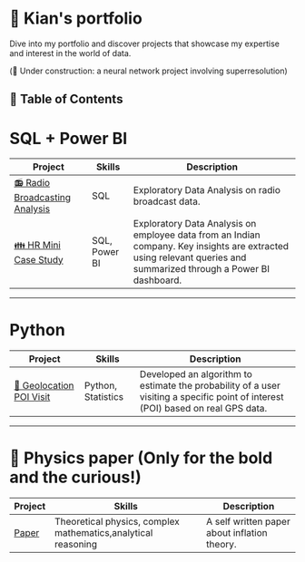 # 📂 Kian's portfolio

Dive into my portfolio and discover projects that showcase my expertise and interest in the world of data.

(🚧 Under construction: a neural network project involving superresolution)  
## 📄 Table of Contents


# SQL + Power BI
|Project|Skills|Description|
|---|---|---|
[📻 Radio Broadcasting Analysis](https://github.com/kian1509/Radio/tree/main)|SQL|Exploratory Data Analysis on radio broadcast data.|
[👪 HR Mini Case Study](https://github.com/kian1509/HR-analytics)|SQL, Power BI|Exploratory Data Analysis on employee data from an Indian company. Key insights are extracted using relevant queries and summarized through a Power BI dashboard.|
***
# Python
|Project|Skills|Description|
|---|---|---|
[📌 Geolocation POI Visit](https://github.com/kian1509/Geolocation-POI-visit)|Python, Statistics|Developed an algorithm to estimate the probability of a user visiting a specific point of interest (POI) based on real GPS data.|
***
# 🌌 Physics paper (Only for the bold and the curious!)
|Project|Skills|Description|
|---|---|---|
[Paper](https://github.com/kian1509/Physics-paper)|Theoretical physics, complex mathematics,analytical reasoning|A self written paper about inflation theory.|

